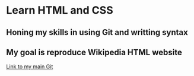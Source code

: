 # Learn HTML and CSS

## Honing my skills in using Git and writting syntax

## My goal is reproduce Wikipedia HTML website

[Link to my main Git](https://github.com/A1eksandrS)